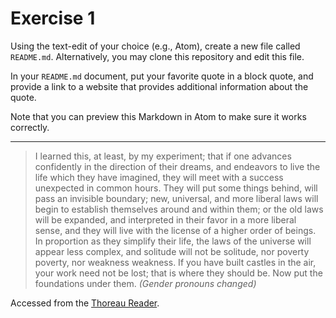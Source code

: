 # Exercise 1
Using the text-edit of your choice (e.g., Atom), create a new file called `README.md`. Alternatively, you may clone this repository and edit this file.

In your `README.md` document, put your favorite quote in a block quote, and provide a link to a website that provides additional information about the quote.

Note that you can preview this Markdown in Atom to make sure it works correctly.

---

> I learned this, at least, by my experiment; that if one advances confidently in the direction of their dreams, and endeavors to live the life which they have imagined, they will meet with a success unexpected in common hours. They will put some things behind, will pass an invisible boundary; new, universal, and more liberal laws will begin to establish themselves around and within them; or the old laws will be expanded, and interpreted in their favor in a more liberal sense, and they will live with the license of a higher order of beings. In proportion as they simplify their life, the laws of the universe will appear less complex, and solitude will not be solitude, nor poverty poverty, nor weakness weakness. If you have built castles in the air, your work need not be lost; that is where they should be. Now put the foundations under them. _(Gender pronouns changed)_

Accessed from the [Thoreau Reader](http://thoreau.eserver.org/walden18.html).
